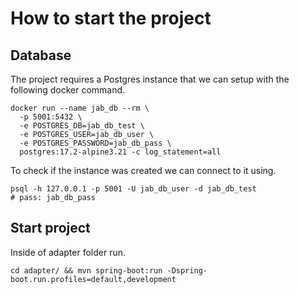 # How to start the project

## Database

The project requires a Postgres instance that we can setup with the following
docker command.

```shell
docker run --name jab_db --rm \
  -p 5001:5432 \
  -e POSTGRES_DB=jab_db_test \
  -e POSTGRES_USER=jab_db_user \
  -e POSTGRES_PASSWORD=jab_db_pass \
  postgres:17.2-alpine3.21 -c log_statement=all
```

To check if the instance was created we can connect to it using.

```shell
psql -h 127.0.0.1 -p 5001 -U jab_db_user -d jab_db_test
# pass: jab_db_pass
```

## Start project

Inside of adapter folder run.

```shell
cd adapter/ && mvn spring-boot:run -Dspring-boot.run.profiles=default,development
```
